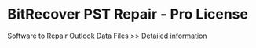 # BitRecover PST Repair - Pro License
Software to Repair Outlook Data Files
[>> Detailed information](https://secure.shareit.com/shareit/product.html?productid=300854254&affiliateid=200057808)
